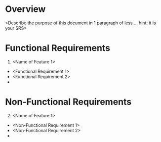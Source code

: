 # Overview
<Describe the purpose of this document in 1 paragraph of less … hint: it is
your SRS>

# Functional Requirements
1. <Name of Feature 1>
  - <Functional Requirement 1>
  - <Functional Requirement 2>
  - <And so on>

# Non-Functional Requirements
2. <Name of Feature 1>
  - <Non-Functional Requirement 1>
  - <Non-Functional Requirement 2>
  - <And so on>
